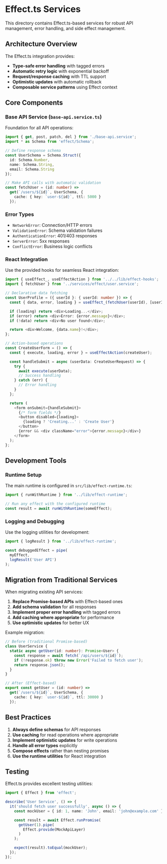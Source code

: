 # Effect.ts Services

This directory contains Effect.ts-based services for robust API management, error handling, and side effect management.

## Architecture Overview

The Effect.ts integration provides:

- **Type-safe error handling** with tagged errors
- **Automatic retry logic** with exponential backoff
- **Request/response caching** with TTL support
- **Optimistic updates** with automatic rollback
- **Composable service patterns** using Effect context

## Core Components

### Base API Service (`base-api.service.ts`)

Foundation for all API operations:

```typescript
import { get, post, patch, del } from './base-api.service';
import * as Schema from 'effect/Schema';

// Define response schema
const UserSchema = Schema.Struct({
  id: Schema.Number,
  name: Schema.String,
  email: Schema.String
});

// Make API calls with automatic validation
const fetchUser = (id: number) =>
  get(`/users/${id}`, UserSchema, {
    cache: { key: `user-${id}`, ttl: 5000 }
  });
```

### Error Types

- `NetworkError`: Connection/HTTP errors
- `ValidationError`: Schema validation failures
- `AuthenticationError`: 401/403 responses
- `ServerError`: 5xx responses
- `ConflictError`: Business logic conflicts

### React Integration

Use the provided hooks for seamless React integration:

```typescript
import { useEffect_, useEffectAction } from '../../lib/effect-hooks';
import { fetchUser } from '../services/effect/user.service';

// Declarative data fetching
const UserProfile = ({ userId }: { userId: number }) => {
  const { data, error, loading } = useEffect_(fetchUser(userId), [userId]);

  if (loading) return <div>Loading...</div>;
  if (error) return <div>Error: {error.message}</div>;
  if (!data) return <div>No user found</div>;

  return <div>Welcome, {data.name}!</div>;
};

// Action-based operations
const CreateUserForm = () => {
  const { execute, loading, error } = useEffectAction(createUser);

  const handleSubmit = async (userData: CreateUserRequest) => {
    try {
      await execute(userData);
      // Success handling
    } catch (err) {
      // Error handling
    }
  };

  return (
    <form onSubmit={handleSubmit}>
      {/* form fields */}
      <button disabled={loading}>
        {loading ? 'Creating...' : 'Create User'}
      </button>
      {error && <div className="error">{error.message}</div>}
    </form>
  );
};
```

## Development Tools

### Runtime Setup

The main runtime is configured in `src/lib/effect-runtime.ts`:

```typescript
import { runWithRuntime } from '../lib/effect-runtime';

// Run any effect with the configured runtime
const result = await runWithRuntime(someEffect);
```

### Logging and Debugging

Use the logging utilities for development:

```typescript
import { logResult } from '../lib/effect-runtime';

const debuggedEffect = pipe(
  myEffect,
  logResult('User API')
);
```

## Migration from Traditional Services

When migrating existing API services:

1. **Replace Promise-based APIs** with Effect-based ones
2. **Add schema validation** for all responses
3. **Implement proper error handling** with tagged errors
4. **Add caching where appropriate** for performance
5. **Use optimistic updates** for better UX

Example migration:

```typescript
// Before (traditional Promise-based)
class UserService {
  static async getUser(id: number): Promise<User> {
    const response = await fetch(`/api/users/${id}`);
    if (!response.ok) throw new Error('Failed to fetch user');
    return response.json();
  }
}

// After (Effect-based)
export const getUser = (id: number) =>
  get(`/users/${id}`, UserSchema, {
    cache: { key: `user-${id}`, ttl: 30000 }
  });
```

## Best Practices

1. **Always define schemas** for API responses
2. **Use caching** for read operations where appropriate
3. **Implement optimistic updates** for write operations
4. **Handle all error types** explicitly
5. **Compose effects** rather than nesting promises
6. **Use the runtime utilities** for React integration

## Testing

Effect.ts provides excellent testing utilities:

```typescript
import { Effect } from 'effect';

describe('User Service', () => {
  it('should fetch user successfully', async () => {
    const mockUser = { id: 1, name: 'John', email: 'john@example.com' };

    const result = await Effect.runPromise(
      getUser(1).pipe(
        Effect.provide(MockApiLayer)
      )
    );

    expect(result).toEqual(mockUser);
  });
});
```